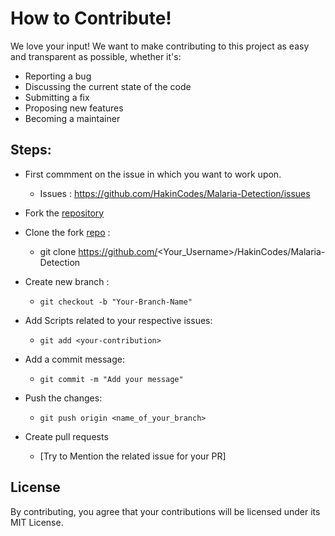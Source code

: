 # How to Contribute!

We love your input! We want to make contributing to this project as easy and
transparent as possible, whether it's:

- Reporting a bug
- Discussing the current state of the code
- Submitting a fix
- Proposing new features
- Becoming a maintainer

## Steps:

- First commment on the issue in which you want to work upon.

  - Issues : https://github.com/HakinCodes/Malaria-Detection/issues

- Fork the [repository](https://github.com/HakinCodes/Malaria-Detection)

- Clone the fork [repo](https://github.com/HakinCodes/Malaria-Detection) :
  - git clone https://github.com/<Your_Username>/HakinCodes/Malaria-Detection
- Create new branch :

  - `git checkout -b "Your-Branch-Name"`

- Add Scripts related to your respective issues:

  - `git add <your-contribution>`

- Add a commit message:

  - `git commit -m "Add your message"`

- Push the changes:

  - `git push origin <name_of_your_branch>`

- Create pull requests
  - [Try to Mention the related issue for your PR]

## License

By contributing, you agree that your contributions will be licensed under its
MIT License.
